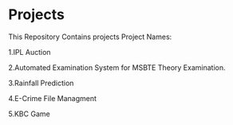 # Projects
This Repository Contains projects
Project Names:

  1.IPL Auction
  
  2.Automated Examination System for MSBTE Theory Examination.
  
  3.Rainfall Prediction
  
  4.E-Crime File Managment
  
  5.KBC Game
